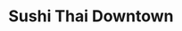---
layout: place
title: Sushi Thai Downtown
permalink: /florida/naples/sushi-thai-downtown.html
stateAbbr: FL
stateName: Florida
cityName: Naples
seo:
  type: restaurant
  links: http://sushithaidowntown.com/
place_id: ChIJi_zMK5zh2ogRU1oXJyy-R9c
photos:
  - name: >-
      places/ChIJi_zMK5zh2ogRU1oXJyy-R9c/photos/AeeoHcL74MwX_hJMxljP1FTDgq89NW1aqZpoLniCue7h7eR3azHnzCb996B_d_WOO7NZL13Dm3PX0oyH_HmzvPMdpyP3Ugdc-xGctp2r4gSDu8l4HZ5gluR7DVRs-gLZYkgR5ybeUzQ7kboTLFnYYf8vIq6PWeqx-TDlTp9Citr3a4yifPr_fV_16CKBAw-lQrvhwwuxasI2pltgMcPYzsptgsaCFVovpZtywd5MVwWkHKTwtNAY0oUotZojUHtL-bGueyS-nhYPMYTH-j39GsSNpGVgAYTYvbx226iIBnrJI4BQjQ
    widthPx: 1125
    heightPx: 1336
    authorAttributions:
      - displayName: Sushi Thai Downtown
        uri: https://maps.google.com/maps/contrib/117849170757293231399
        photoUri: >-
          https://lh3.googleusercontent.com/a-/ALV-UjXDBVqbDcHnEneo4Obc9akStooT58X1_Oql2kyw0IW06VAsXMs=s100-p-k-no-mo
    flagContentUri: >-
      https://www.google.com/local/imagery/report/?cb_client=maps_api_places.places_api&image_key=!1e10!2sAF1QipMEfjHhgCiVmtI7sPZJ_T1f27mSTfRsJw19o3mn&hl=en-US
    googleMapsUri: >-
      https://www.google.com/maps/place//data=!3m4!1e2!3m2!1sAF1QipMEfjHhgCiVmtI7sPZJ_T1f27mSTfRsJw19o3mn!2e10!4m2!3m1!1s0x88dae19c2bccfc8b:0xd747be2c27175a53
  - name: >-
      places/ChIJi_zMK5zh2ogRU1oXJyy-R9c/photos/AeeoHcLCRVRHOvrrdJtIl6HX8-J7z1ghR2M9soATpa1xkEJ_mqIi-3Z5MuYnNDuF_TjinzhQ2wyD1pKK4gXXfFYVmv853jXbG6kVQIi6qyKxQ83AEXi_Pmdy40xr60bwMOrd5QCp2XnnWbVyqYGqzkgRu0qSjstFmsiLzJig_AcL_akakOZbXvXTbsEoG3uH09U8FSeG-cLmKL1b8NC4S8BFuU5CW3HUrou9OMZ4kmrMef_bPfEEVS-5jGCqWMvoPrutOpYp5MWMoJkJ-a_XTDvx-isEwKzmJsApNlRcb2ngGrC5Kw
    widthPx: 3813
    heightPx: 2144
    authorAttributions:
      - displayName: Sushi Thai Downtown
        uri: https://maps.google.com/maps/contrib/117849170757293231399
        photoUri: >-
          https://lh3.googleusercontent.com/a-/ALV-UjXDBVqbDcHnEneo4Obc9akStooT58X1_Oql2kyw0IW06VAsXMs=s100-p-k-no-mo
    flagContentUri: >-
      https://www.google.com/local/imagery/report/?cb_client=maps_api_places.places_api&image_key=!1e10!2sAF1QipPGPhqFl86JUNlZmDwef6NrMnEK6wUMMZK0UEoa&hl=en-US
    googleMapsUri: >-
      https://www.google.com/maps/place//data=!3m4!1e2!3m2!1sAF1QipPGPhqFl86JUNlZmDwef6NrMnEK6wUMMZK0UEoa!2e10!4m2!3m1!1s0x88dae19c2bccfc8b:0xd747be2c27175a53
  - name: >-
      places/ChIJi_zMK5zh2ogRU1oXJyy-R9c/photos/AeeoHcIxquexBNR4UMSGBkglVpd3LCwzwZnpnJqAzQ9BTMSfshBHxZyVQEUwAQUPjM1PsaCAu04MWi13ohpBw8SAfUPAyDL46IAW-of6UfU4tEhHWXkDsPYp9JL2_lH-MR53-KPxejh5MPoz3zgLBxN1RkW5r_C_vlbuUCa1rtrkw_Wh1WRbnrnBnd-Et6cbWVo3e0SfHisHJjaUB1UXhuiaDU8oqUD8CIZ0VljQXDXPLS7zdRQREWOLPz9E_bpV1Bm7wlcta6s4rsNLCWAS6dPeQgUAdek4rzMxc3aqQaBSZZfLJSH5wGDMDn8GGg5TIgUiqE_Pj344V_ZwJmrmKcota7gAzGqQDqpLjpUNEPb0qTmDDOOXqiAtpe9Cc0a3tpbjkFx-e29_niMKDEOo_JwHSjamZtJ4s37-kfmr39ZbKASWZnNI
    widthPx: 2666
    heightPx: 2839
    authorAttributions:
      - displayName: Meira Chana Meyerovich
        uri: https://maps.google.com/maps/contrib/102952880256269286786
        photoUri: >-
          https://lh3.googleusercontent.com/a-/ALV-UjUrtNlM5aoEx6DjdmdTHwCKALIM3bDNH96ZmfgnsCLz9p18HDhw_A=s100-p-k-no-mo
    flagContentUri: >-
      https://www.google.com/local/imagery/report/?cb_client=maps_api_places.places_api&image_key=!1e10!2sCIHM0ogKEICAgMDI2POH8wE&hl=en-US
    googleMapsUri: >-
      https://www.google.com/maps/place//data=!3m4!1e2!3m2!1sCIHM0ogKEICAgMDI2POH8wE!2e10!4m2!3m1!1s0x88dae19c2bccfc8b:0xd747be2c27175a53
  - name: >-
      places/ChIJi_zMK5zh2ogRU1oXJyy-R9c/photos/AeeoHcLEiNz4nmiG7HCCTZ8tqQ1kaQkx5uZBizmWnrvdMHm07Opar4kCNoOJIMWzxW2PS51ApbACNc9zD7z3RibDZuLsGp38F9-oZDztKNS2gQYV7KBXBz5CAoaf3yT5C1oROJTMg0Dv4ak06SSO_Sr9QZtgAhY2MpamF4Hili4xDrqrR8-cRNt-UKb7XXgc5TWg1YMwOueEfisXqMQqFUt6zi7nBg_D1bn6N_Uk3GQUuX-Re05erchmmIO8d7V4LqyIyuOxkEqTdr-7Qanl9F0rAMCM-GxGuUNMcTJ6poehH4S2Jinye8iLfuCXGECpFDqqW18_GoGXn0vrL83eIvT9dz599gPc_vfdoebkC8QC7BjRTvQ_hgwtl2N2nGv7l95WuwMvMTAA3dFJxIvJa5iwWU_vurUXJ_nwh6aKoW7SC7eT5H5T
    widthPx: 4032
    heightPx: 3024
    authorAttributions:
      - displayName: Claudia Volarich
        uri: https://maps.google.com/maps/contrib/108005982602661231251
        photoUri: >-
          https://lh3.googleusercontent.com/a-/ALV-UjUnNNf8RQzotUs8HSvXmDsx8oqTiaoVEkl3VSOo5-pyBaG0jqQ=s100-p-k-no-mo
    flagContentUri: >-
      https://www.google.com/local/imagery/report/?cb_client=maps_api_places.places_api&image_key=!1e10!2sCIHM0ogKEICAgIDXuL_zxgE&hl=en-US
    googleMapsUri: >-
      https://www.google.com/maps/place//data=!3m4!1e2!3m2!1sCIHM0ogKEICAgIDXuL_zxgE!2e10!4m2!3m1!1s0x88dae19c2bccfc8b:0xd747be2c27175a53
  - name: >-
      places/ChIJi_zMK5zh2ogRU1oXJyy-R9c/photos/AeeoHcI5JDfu7rlMgwM-QpOQoBQhXgvYS5_MaeY4lhQwokziBBTHe5k7LzAstRsDHaoXdXEAIQSLImR00kvPRAJ1dzAQaMP_m2u9kfvkQzxRlmwnmqjr1deedwk92e8yCUEHIPTajA1JlXMGC-Gt9nDjGJh5fNJnImc5GHL2MdgNzkj2wBVUpQoKRvxxU2ggSCgiJI50dsxiNcWsyxGBxEkLo40Gtvua0hQMgCKQ9N73ewSuCquhC762R-4mlYDED91dP1T0yDn2NwrT_C6hIHiN-ZP11gR44lASjhytwL8c2MLciaaDNvjYrlRlISArfH8fAXk6LldQrddXFuai54RERqdd2fB-YqesYa1WpGkHHPm5s34poB-Gn94P_NNSA6BiU8U7IZAsxcXF0KfkHP6-2O2VnnIOt4FtnMcqE7GGQbg
    widthPx: 4032
    heightPx: 3024
    authorAttributions:
      - displayName: Debi Lynn
        uri: https://maps.google.com/maps/contrib/105833911214608396182
        photoUri: >-
          https://lh3.googleusercontent.com/a/ACg8ocLU4USlkqubnD_3aA-dLZeyi9GJcGnc5UEG97Eyf4x0Zi-K8A=s100-p-k-no-mo
    flagContentUri: >-
      https://www.google.com/local/imagery/report/?cb_client=maps_api_places.places_api&image_key=!1e10!2sCIHM0ogKEICAgMCwj5uAeQ&hl=en-US
    googleMapsUri: >-
      https://www.google.com/maps/place//data=!3m4!1e2!3m2!1sCIHM0ogKEICAgMCwj5uAeQ!2e10!4m2!3m1!1s0x88dae19c2bccfc8b:0xd747be2c27175a53
  - name: >-
      places/ChIJi_zMK5zh2ogRU1oXJyy-R9c/photos/AeeoHcJ9TsekQFzVklgSqRGXbcSZKxdBXfOtzcE37upAcidY3ilMtoHpBLQayBKBdAqB0Gg9aCr0lo3KSyxgcYrGpAsazuHdeuPOk_dCUCDV4PoEeDbTwiqwdMc5NlpWOqLSMcpBsE3oQiHYl1yA-nuxjWVnBsOwa9X7--MpI-mPS542SJ0H6zuQ4R7hH-pS6Dwr_j3GpoETF6qRDpNypTvWiSLEJ3-BUABNOx9YMHCUPEpfmx8Zc8PQKdPWu_mu2eTq5scOrzRzK25AwYSxjG_BA93b1gdGicrWMHqFjYIUVwfwms0sHqq9COQjBQPnZx92yhF2rF4jp563woN6ygrZB66BDnUsTtzU_BNGqLU7EvLazhtTEHxhdA97zm7bpDtEZNXdPizE6Qf3zBXc6vU_blhUiFlY1KvrWuk1126S0974DRYz
    widthPx: 4000
    heightPx: 3000
    authorAttributions:
      - displayName: Charlie Smith
        uri: https://maps.google.com/maps/contrib/104523137691175672596
        photoUri: >-
          https://lh3.googleusercontent.com/a-/ALV-UjVDavlqyF-XTsmoYgngvOoyzo7_xTDu-Kt7jQoz4hjAzAa2TicD4Q=s100-p-k-no-mo
    flagContentUri: >-
      https://www.google.com/local/imagery/report/?cb_client=maps_api_places.places_api&image_key=!1e10!2sCIHM0ogKEICAgICbn_nfoQE&hl=en-US
    googleMapsUri: >-
      https://www.google.com/maps/place//data=!3m4!1e2!3m2!1sCIHM0ogKEICAgICbn_nfoQE!2e10!4m2!3m1!1s0x88dae19c2bccfc8b:0xd747be2c27175a53
  - name: >-
      places/ChIJi_zMK5zh2ogRU1oXJyy-R9c/photos/AeeoHcKFbOQfaPioeMlNbf7o0B3pJv9ezOlKMOfl--r-PkWaPJ5xdAyzq-RWqJY59qLs83PqTS6dy2TUxPyl5WqZo8B94kS73mAalpDV_S6DbT2pXFrq6QRCUdSlgtC9I8QPSGizkhh_vICq8do4WXA5WgooJ-w55v_d1q-7hv0lGvA1lTECoJdXcv7CwuN1BHIw4w57qYKQoLuI-xiygjgJZxKhtA4FK851jiHaWuLKQnKeCjpU8K_lP6MDOTJo6jYUyvQHgO-LqHQocQ6NChFaCtMgEm-meeKnJfogMvayj7ELsjeAwQ3z2CCmuYojg2gy3n3N0rSHHVvri0z_y7kGb-wBHzvCLpTtj2LazpEf9y3lmBw7pxtukXSaYjxyweI_V5u7lKqEmqPVFtY6QnFqZ_3hVoTNlm9aZY9b-rDLiMOGX3A
    widthPx: 4000
    heightPx: 2252
    authorAttributions:
      - displayName: Dmitriy Silnichenko
        uri: https://maps.google.com/maps/contrib/108724843556649109584
        photoUri: >-
          https://lh3.googleusercontent.com/a-/ALV-UjUYuUZZJNhR_c6Em4M1DPvc5bJze7_9XYz2jMqI85XWOGPAlQkCbw=s100-p-k-no-mo
    flagContentUri: >-
      https://www.google.com/local/imagery/report/?cb_client=maps_api_places.places_api&image_key=!1e10!2sCIHM0ogKEICAgICny_zHjgE&hl=en-US
    googleMapsUri: >-
      https://www.google.com/maps/place//data=!3m4!1e2!3m2!1sCIHM0ogKEICAgICny_zHjgE!2e10!4m2!3m1!1s0x88dae19c2bccfc8b:0xd747be2c27175a53
  - name: >-
      places/ChIJi_zMK5zh2ogRU1oXJyy-R9c/photos/AeeoHcIJPS7r0-oCtxkWXubTGsEa_5Hgy9XRyyIwUpNd6d0gXjCM6QdMFzjepKcnsPiDIjBeejRSxLG0bz5aS5SkZm5nILdnFCnTt31Hla1SYRLsjqVjoW1BHw9ThCyAsYVF39q6CaZuK3EjHTKSDMji4Vmsyd_S10cKR6dNPN3ktIOOSJSAPBnndlEISldn8lf194X4ByksCEsYR9dqk2z0N_eWgtw0_k03xOYddI5fhIupXwtHh335ahTG2WtG5AqzYhspOlmryTuC4RpE-gsVC5oVbP5D4g_-ffRBjXsMRb4NeryP3YD0WOoNOGraBt2Qjmlrdxi-q4lzLSm4GFAQiel0I_dM48PEYH_Xwt6nIXGFNsrxol3TtaISwj-7QqUc6eNtP09F7hEZ9pPfM3JI4JtkMonX1dAyK3q3_MjU8HI
    widthPx: 3024
    heightPx: 4032
    authorAttributions:
      - displayName: Lisa Ghisi
        uri: https://maps.google.com/maps/contrib/114271634125361584827
        photoUri: >-
          https://lh3.googleusercontent.com/a-/ALV-UjUAFX2uoj0LOB0hYEcl88pjTcn2EijuukEPV5Qx1b8EVVm6rUDw=s100-p-k-no-mo
    flagContentUri: >-
      https://www.google.com/local/imagery/report/?cb_client=maps_api_places.places_api&image_key=!1e10!2sCIHM0ogKEICAgICPwaLhaw&hl=en-US
    googleMapsUri: >-
      https://www.google.com/maps/place//data=!3m4!1e2!3m2!1sCIHM0ogKEICAgICPwaLhaw!2e10!4m2!3m1!1s0x88dae19c2bccfc8b:0xd747be2c27175a53
  - name: >-
      places/ChIJi_zMK5zh2ogRU1oXJyy-R9c/photos/AeeoHcKq0aS8ZivPsuECkDitOj1CJBHQfXNPkOJLVf_WnVw-Wjm-J0zSXdhLjviv7bRUPYbowA2ByPeGvaNIHEP34t3uZuhM2JcP6Bu6pwWts6UD5xfFCafr_tdvQFGEPahxwISgNiBzJwxlsFuIV1Wg9VeUxEIwzd-wsz2IandMoEnF-bIIVxyxqPSfXu88DbsrxBvlrg8N4TnY3fOpSE_DmQGTM8C3DNN2GDA1BvoAab_RuqjxYx10qgGFIdW96nMTOGoUWlOQ2yxdJhdh9X-vVT097-C-Y3ySyIpJClHeDXSSmUPkQTFUJa_RXLu5vkTObbvhNanFaY8pd6lfSzxWDAuHGraffknXyR-_FT8W2wVyhNJbSxs1lXwynK2Sr3L-FYYSQjTS_qJpwf3UZuZkxeZYTvYYPfZerpKa-xYeLz2WzWyf
    widthPx: 3600
    heightPx: 4800
    authorAttributions:
      - displayName: Lisa Ghisi
        uri: https://maps.google.com/maps/contrib/114271634125361584827
        photoUri: >-
          https://lh3.googleusercontent.com/a-/ALV-UjUAFX2uoj0LOB0hYEcl88pjTcn2EijuukEPV5Qx1b8EVVm6rUDw=s100-p-k-no-mo
    flagContentUri: >-
      https://www.google.com/local/imagery/report/?cb_client=maps_api_places.places_api&image_key=!1e10!2sCIHM0ogKEICAgICPwaLhqwE&hl=en-US
    googleMapsUri: >-
      https://www.google.com/maps/place//data=!3m4!1e2!3m2!1sCIHM0ogKEICAgICPwaLhqwE!2e10!4m2!3m1!1s0x88dae19c2bccfc8b:0xd747be2c27175a53
  - name: >-
      places/ChIJi_zMK5zh2ogRU1oXJyy-R9c/photos/AeeoHcJDytASwkZqHl040S3uQy1xuuXyZfIfLaZxAEUA-6IZEgnIpkH3aMLFdV3ajWlVaeVQ11ZXSmok-Dp1uGo8PtAGcgvb5UpXGAZxlDW3JU1J0buXGAFckPW3aR39eqNpJW1kv67aHfmQpzNBtDPZS7PlX3AZzVq2vC_LfYma4P8KG8N5E9iFucr13jr6P7gexzVG-QULeSSFLNLON49GNtP059MuJQlRSwWPKSEBFY1kSSHUCWiGgUCb00uA0BeXU82l3z8pFf6kmNlJg7fM8H6MWNhSRo1EcAD56FM1lNxeGI5X0mIc150FpYIKZ3bI6z0mSSILimjPl9LRLN2RM-kFpPOwVjOlTayVUT12eJVD-CCgjva17nLXlK659JurVl0P3pIunw5-eLzsxewHSxUMe6WFBVgSBKR_2tondQ5SGg
    widthPx: 4800
    heightPx: 3614
    authorAttributions:
      - displayName: Glenn Christopher
        uri: https://maps.google.com/maps/contrib/105240506544231395393
        photoUri: >-
          https://lh3.googleusercontent.com/a-/ALV-UjXvBKuMwG1BrIg_16he1z_fNjG6foys8ukIAs59xqGfThLAzbeUUQ=s100-p-k-no-mo
    flagContentUri: >-
      https://www.google.com/local/imagery/report/?cb_client=maps_api_places.places_api&image_key=!1e10!2sCIHM0ogKEICAgICH2p2HcA&hl=en-US
    googleMapsUri: >-
      https://www.google.com/maps/place//data=!3m4!1e2!3m2!1sCIHM0ogKEICAgICH2p2HcA!2e10!4m2!3m1!1s0x88dae19c2bccfc8b:0xd747be2c27175a53
address: 898 5th Ave S, Naples, FL 34102, USA
street: 898 5th Ave S
city: Naples
state: FL
zip: '34102'
country: USA
neighborhood: Old Naples
latitude: '26.141724'
longitude: '-81.794892'
accessibility_options:
  wheelchairAccessibleParking: true
  wheelchairAccessibleEntrance: true
  wheelchairAccessibleRestroom: true
  wheelchairAccessibleSeating: true
business_status: OPERATIONAL
name: Sushi Thai Downtown
google_maps_links:
  directionsUri: >-
    https://www.google.com/maps/dir//''/data=!4m7!4m6!1m1!4e2!1m2!1m1!1s0x88dae19c2bccfc8b:0xd747be2c27175a53!3e0
  placeUri: https://maps.google.com/?cid=15512576538344643155
  writeAReviewUri: >-
    https://www.google.com/maps/place//data=!4m3!3m2!1s0x88dae19c2bccfc8b:0xd747be2c27175a53!12e1
  reviewsUri: >-
    https://www.google.com/maps/place//data=!4m4!3m3!1s0x88dae19c2bccfc8b:0xd747be2c27175a53!9m1!1b1
  photosUri: >-
    https://www.google.com/maps/place//data=!4m3!3m2!1s0x88dae19c2bccfc8b:0xd747be2c27175a53!10e5
primary_type: Restaurant
opening_hours:
  regular:
    - 'Monday: 11:30 AM – 10:00 PM'
    - 'Tuesday: 11:30 AM – 10:00 PM'
    - 'Wednesday: 11:30 AM – 10:00 PM'
    - 'Thursday: 11:30 AM – 10:00 PM'
    - 'Friday: 11:30 AM – 11:00 PM'
    - 'Saturday: 11:30 AM – 11:00 PM'
    - 'Sunday: 11:30 AM – 10:00 PM'
  current:
    - 'Monday: 11:30 AM – 10:00 PM'
    - 'Tuesday: 11:30 AM – 10:00 PM'
    - 'Wednesday: 11:30 AM – 10:00 PM'
    - 'Thursday: 11:30 AM – 10:00 PM'
    - 'Friday: 11:30 AM – 11:00 PM'
    - 'Saturday: 11:30 AM – 11:00 PM'
    - 'Sunday: 11:30 AM – 10:00 PM'
secondary_opening_hours:
  regular:
    weekdayDescriptions: null
    type: null
  current:
    weekdayDescriptions: null
    type: null
phone: (239) 430-7575
price_level: PRICE_LEVEL_MODERATE
price_range: $20 &ndash; $30
rating: '4.4'
rating_count: 0
website: http://sushithaidowntown.com/
description: >-
  Discover Sushi Thai Downtown in Naples, FL$$$Sushi Thai Downtown in Naples,
  Florida, offers a delightful fusion of fresh sushi and authentic Thai cuisine
  in a welcoming, cozy environment perfect for casual dining. Located in the
  heart of the city, this spot stands out with its thoughtful accessibility
  features, including easy parking and entrances that make it convenient for all
  visitors. With extended hours on weekends, it's an ideal choice for those
  seeking quality meals from late morning through the evening, all at a moderate
  price point that emphasizes value without skimping on flavorful ingredients.
  The menu highlights creative presentations of Japanese and Thai influences,
  making it a go-to for anyone exploring top sushi restaurants in the area.
  Whether you're looking for sushi places near me or a relaxing spot to enjoy
  diverse flavors, this establishment delivers a seamless blend of tastes that
  keeps locals and visitors coming back.
generative_summary: >-
  Discover Sushi Thai Downtown in Naples, FL$$$Sushi Thai Downtown in Naples,
  Florida, offers a delightful fusion of fresh sushi and authentic Thai cuisine
  in a welcoming, cozy environment perfect for casual dining. Located in the
  heart of the city, this spot stands out with its thoughtful accessibility
  features, including easy parking and entrances that make it convenient for all
  visitors. With extended hours on weekends, it's an ideal choice for those
  seeking quality meals from late morning through the evening, all at a moderate
  price point that emphasizes value without skimping on flavorful ingredients.
  The menu highlights creative presentations of Japanese and Thai influences,
  making it a go-to for anyone exploring top sushi restaurants in the area.
  Whether you're looking for sushi places near me or a relaxing spot to enjoy
  diverse flavors, this establishment delivers a seamless blend of tastes that
  keeps locals and visitors coming back.
generative_disclosure: Summarized by AI using the Grok-3-Mini model.
reviews: null
review_summary: >-
  Insights from Customer Experiences$$$Folks checking out this sushi spot in
  Naples often rave about the fresh rolls and flavorful Thai dishes that make
  every meal feel special and satisfying. Many appreciate the laid-back
  atmosphere and dependable service, which help create a welcoming vibe without
  any real letdowns. While opinions can vary a bit, the overall buzz is
  positive, with diners highlighting the great value and variety that make it
  worth trying for anyone hunting for the best sushi near me. It's frequently
  noted as a solid pick for casual get-togethers, offering reliable quality that
  encourages repeat visits. All in all, if you're in the mood for top-rated
  sushi restaurants close by, this place tends to hit the mark with its
  approachable style and tasty options that leave a good impression.
review_disclosure: Summarized by AI using the Grok-3-Mini model.
parking_options: null
payment_options: null
allow_dogs: null
curbside_pickup: null
delivery: null
dine_in: null
good_for_children: null
good_for_groups: null
good_for_sports: null
live_music: null
menu_for_children: null
outdoor_seating: null
reservable: null
restroom: null
serves_beer: null
serves_breakfast: null
serves_brunch: null
serves_cocktails: null
serves_coffee: null
serves_dinner: null
serves_dessert: null
serves_lunch: null
serves_vegetarian_food: null
serves_wine: null
takeout: null
update_category: pro
places_description: null

---